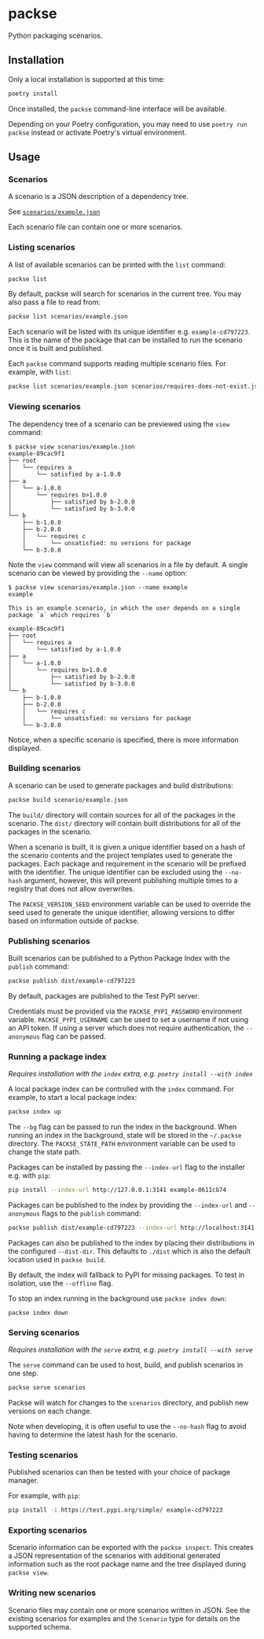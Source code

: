 # packse

Python packaging scenarios.

## Installation

Only a local installation is supported at this time:

```bash
poetry install
```
Once installed, the `packse` command-line interface will be available.

Depending on your Poetry configuration, you may need to use `poetry run packse` instead or activate Poetry's
virtual environment.

## Usage

### Scenarios

A scenario is a JSON description of a dependency tree.

See [`scenarios/example.json`](./scenarios/example.json)

Each scenario file can contain one or more scenarios.

### Listing scenarios

A list of available scenarios can be printed with the `list` command:

```bash
packse list
```

By default, packse will search for scenarios in the current tree. You may also pass a file to read
from:

```bash
packse list scenarios/example.json
```

Each scenario will be listed with its unique identifier e.g. `example-cd797223`. This is the name of the package
that can be installed to run the scenario once it is built and published.

Each `packse` command supports reading multiple scenario files. For example, with `list`:

```bash
packse list scenarios/example.json scenarios/requires-does-not-exist.json
```

### Viewing scenarios

The dependency tree of a scenario can be previewed using the `view` command:

```
$ packse view scenarios/example.json
example-89cac9f1
├── root
│   └── requires a
│       └── satisfied by a-1.0.0
├── a
│   └── a-1.0.0
│       └── requires b>1.0.0
│           ├── satisfied by b-2.0.0
│           └── satisfied by b-3.0.0
└── b
    ├── b-1.0.0
    ├── b-2.0.0
    │   └── requires c
    │       └── unsatisfied: no versions for package
    └── b-3.0.0
```

Note the `view` command will view all scenarios in a file by default. A single scenario can be viewed by providing
the `--name` option:

```
$ packse view scenarios/example.json --name example
example

This is an example scenario, in which the user depends on a single package `a` which requires `b`

example-89cac9f1
├── root
│   └── requires a
│       └── satisfied by a-1.0.0
├── a
│   └── a-1.0.0
│       └── requires b>1.0.0
│           ├── satisfied by b-2.0.0
│           └── satisfied by b-3.0.0
└── b
    ├── b-1.0.0
    ├── b-2.0.0
    │   └── requires c
    │       └── unsatisfied: no versions for package
    └── b-3.0.0
```

Notice, when a specific scenario is specified, there is more information displayed.

### Building scenarios

A scenario can be used to generate packages and build distributions:

```bash
packse build scenario/example.json
```

The `build/` directory will contain sources for all of the packages in the scenario.
The `dist/` directory will contain built distributions for all of the packages in the scenario.

When a scenario is built, it is given a unique identifier based on a hash of the scenario contents and the project
templates used to generate the packages. Each package and requirement in the scenario will be prefixed with the
identifier. The unique identifier can be excluded using the `--no-hash` argument, however, this will prevent
publishing multiple times to a registry that does not allow overwrites.

The `PACKSE_VERSION_SEED` environment variable can be used to override the seed used to generate the unique
identifier, allowing versions to differ based on information outside of packse.

### Publishing scenarios

Built scenarios can be published to a Python Package Index with the `publish` command:

```bash
packse publish dist/example-cd797223
```

By default, packages are published to the Test PyPI server.

Credentials must be provided via the `PACKSE_PYPI_PASSWORD` environment variable. `PACKSE_PYPI_USERNAME` can be
used to set a username if not using an API token. If using a server which does not require authentication, the
`--anonymous` flag can be passed.

### Running a package index

_Requires installation with the `index` extra, e.g. `poetry install --with index`_

A local package index can be controlled with the `index` command. For example, to start a local package index:

```bash
packse index up
```

The `--bg` flag can be passed to run the index in the background.
When running an index in the background, state will be stored in the `~/.packse` directory. The `PACKSE_STATE_PATH`
environment variable can be used to change the state path.

Packages can be installed by passing the `--index-url` flag to the installer e.g. with `pip`:

```bash
pip install --index-url http://127.0.0.1:3141 example-0611cb74
```

Packages can be published to the index by providing the `--index-url` and `--anonymous` flags to the `publish` command:

```bash
packse publish dist/example-cd797223 --index-url http://localhost:3141 --anonymous
```

Packages can also be published to the index by placing their distributions in the configured `--dist-dir`. This defaults
to `./dist` which is also the default location used in `packse build`.

By default, the  index will fallback to PyPI for missing packages. To test in isolation, use the `--offline` flag.

To stop an index running in the background use `packse index down`:
```
packse index down
```

### Serving scenarios

_Requires installation with the `serve` extra, e.g. `poetry install --with serve`_

The `serve` command can be used to host, build, and publish scenarios in one step.

```bash
packse serve scenarios
```

Packse will watch for changes to the `scenarios` directory, and publish new versions on each change.

Note when developing, it is often useful to use the `--no-hash` flag to avoid having to determine the latest
hash for the scenario.

### Testing scenarios

Published scenarios can then be tested with your choice of package manager.

For example, with `pip`:

```bash
pip install -i https://test.pypi.org/simple/ example-cd797223
```

### Exporting scenarios

Scenario information can be exported with the `packse inspect`. This creates a JSON representation of the scenarios
with additional generated information such as the root package name and the tree displayed during `packse view`.

### Writing new scenarios

Scenario files may contain one or more scenarios written in JSON. See the existing scenarios for examples and
the `Scenario` type for details on the supported schema.
